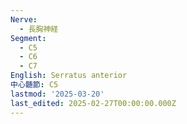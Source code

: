 ```yaml
---
Nerve:
  - 長胸神経
Segment:
  - C5
  - C6
  - C7
English: Serratus anterior
中心髄節: C5
lastmod: '2025-03-20'
last_edited: 2025-02-27T00:00:00.000Z
---
```



